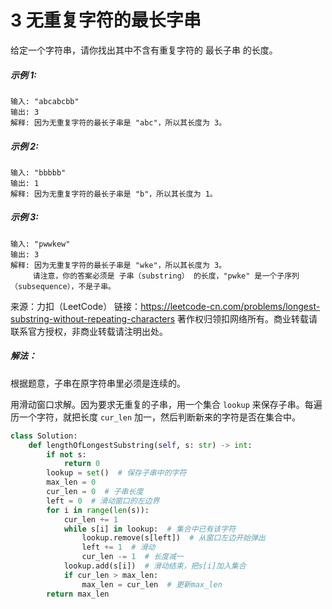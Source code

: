 # 3 无重复字符的最长字串

给定一个字符串，请你找出其中不含有重复字符的 最长子串 的长度。

##### 示例 1:

```
输入: "abcabcbb"
输出: 3 
解释: 因为无重复字符的最长子串是 "abc"，所以其长度为 3。
```

##### 示例 2:

```
输入: "bbbbb"
输出: 1
解释: 因为无重复字符的最长子串是 "b"，所以其长度为 1。
```

##### 示例 3:

```
输入: "pwwkew"
输出: 3
解释: 因为无重复字符的最长子串是 "wke"，所以其长度为 3。
     请注意，你的答案必须是 子串（substring） 的长度，"pwke" 是一个子序列（subsequence），不是子串。
```

来源：力扣（LeetCode）
链接：https://leetcode-cn.com/problems/longest-substring-without-repeating-characters
著作权归领扣网络所有。商业转载请联系官方授权，非商业转载请注明出处。

##### 解法：

根据题意，子串在原字符串里必须是连续的。

用滑动窗口求解。因为要求无重复的子串，用一个集合 `lookup` 来保存子串。每遍历一个字符，就把长度 `cur_len` 加一，然后判断新来的字符是否在集合中。

```python
class Solution:
    def lengthOfLongestSubstring(self, s: str) -> int:
        if not s:
            return 0
        lookup = set()  # 保存子串中的字符
        max_len = 0
        cur_len = 0  # 子串长度
        left = 0  # 滑动窗口的左边界
        for i in range(len(s)):
            cur_len += 1
            while s[i] in lookup:  # 集合中已有该字符
                lookup.remove(s[left])  # 从窗口左边开始弹出
                left += 1  # 滑动
                cur_len -= 1  # 长度减一
            lookup.add(s[i])  # 滑动结束，把s[i]加入集合
            if cur_len > max_len:
                max_len = cur_len  # 更新max_len
        return max_len
```

